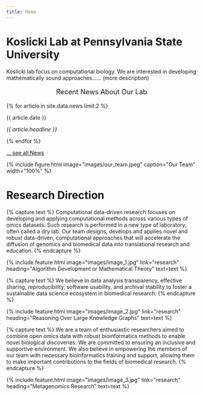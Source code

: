 ```yaml
---
title: Home 
---
```


# Koslicki Lab at Pennsylvania State University
Koslicki lab focus on computational biology. We are interested in developing mathematically sound approaches...... (more description)

<div class="item2">
  <p style='text-align: center; font-size: 18px'> Recent News About Our Lab</p>
  {% for article in site.data.news limit:2 %}
  <p> {{ article.date }} </p>
  <p><em>{{ article.headline }}</em></p>
  {% endfor %}
  <p><a href="{{ 'allnews/allnews.html' | relative_url }}">... see all News</a></p>
</div>


<!-- section break -->

{%
  include figure.html
  image="images/our_team.jpeg"
  caption="Our Team"
  width="100%" 
%}

<!-- section break -->
# Research Direction

{% capture text %}
Computational data-driven research focuses on developing and applying computational methods across various types of omics datasets. Such research is performed in a new type of laboratory, often called a dry lab. Our team designs, develops and applies novel and robust data-driven, computational approaches that will accelerate the diffusion of genomics and biomedical data into translational research and education.
{% endcapture %}

{%
  include feature.html
  image="images/image_1.jpg"
  link="research"
  heading="Algorithm Development or Mathematical Theory"
  text=text
%}

{% capture text %}
We believe in data analysis transparency, effective sharing, reproducibility, software usability, and archival stability to foster a sustainable data science ecosystem in biomedical research.
{% endcapture %}

{%
  include feature.html
  image="images/image_2.jpg"
  link="research"
  heading="Reasoning Over Large Knowledge Graphs"
  text=text
%}

{% capture text %}
We are a team of enthusiastic researchers aimed to combine open omics data with robust bioinformatics methods to enable novel biological discoveries. We are committed to ensuring an inclusive and supportive environment. We also believe in empowering the members of our team with necessary bioinformatics training and support, allowing them to make important contributions to the fields of biomedical research.
{% endcapture %}

{%
  include feature.html
  image="images/image_3.jpg"
  link="research"
  heading="Metagenomics Research"
  text=text
%}
